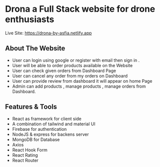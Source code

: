 
# Drona a Full Stack website for drone enthusiasts

Live Site: https://drona-by-asfia.netlify.app

## About The Website
* User can login using google or register with email then sign in .
* User will be able to order products available on the Website
* User can check given orders from Dashboard Page
* User can cancel any order from my orders on Dashboard
* User can provide review from dashboard it will appear on home Page
* Admin can add products , manage products , manage orders from Dashboard.
## Features & Tools
* React as framework for client side 
* A combination of tailwind and material UI
* Firebase for authentication 
* NodeJS & express for backens server
* MongoDB for Database 
* Axios
* React Hook Form 
* React Rating 
* React Router 
